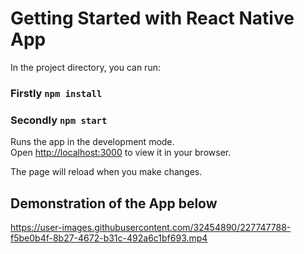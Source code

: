 # Getting Started with React Native App

In the project directory, you can run:

### Firstly `npm install`

### Secondly `npm start`

Runs the app in the development mode.\
Open [http://localhost:3000](http://localhost:3000) to view it in your browser.

The page will reload when you make changes.

## Demonstration of the App below

https://user-images.githubusercontent.com/32454890/227747788-f5be0b4f-8b27-4672-b31c-492a6c1bf693.mp4

